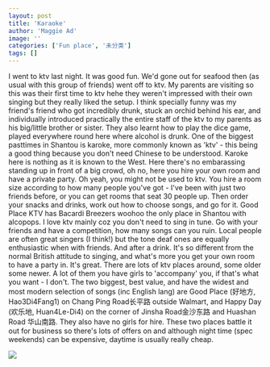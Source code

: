 ```yaml
---
layout: post
title: 'Karaoke'
author: 'Maggie Ad'
image: ''
categories: ['Fun place', '未分类']
tags: []
---
```


I went to ktv last night. It was good fun. We'd gone out for seafood then (as usual with this group of friends) went off to ktv. My parents are visiting so this was their first time to ktv hehe they weren't impressed with their own singing but they really liked the setup. I think specially funny was my friend's friend who got incredibly drunk, stuck an orchid behind his ear, and individually introduced practically the entire staff of the ktv to my parents as his big/little brother or sister. They also learnt how to play the dice game, played everywhere round here where alcohol is drunk. One of the biggest pasttimes in Shantou is karoke, more commonly known as 'ktv' - this being a good thing because you don't need Chinese to be understood. Karoke here is nothing as it is known to the West. Here there's no embarassing standing up in front of a big crowd, oh no, here you hire your own room and have a private party. Oh yeah, you might not be used to ktv. You hire a room size according to how many people you've got - I've been with just two friends before, or you can get rooms that seat 30 people up. Then order your snacks and drinks, work out how to choose songs, and go for it. Good Place KTV has Bacardi Breezers woohoo the only place in Shantou with alcopops. I love ktv mainly coz you don't need to sing in tune. Go with your friends and have a competition, how many songs can you ruin. Local people are often great singers (I think!) but the tone deaf ones are equally enthusiastic when with friends. And after a drink. It's so different from the normal British attitude to singing, and what's more you get your own room to have a party in. It's great. There are lots of ktv places around, some older some newer. A lot of them you have girls to 'accompany' you, if that's what you want - I don't. The two biggest, best value, and have the widest and most modern selection of songs (inc English lang) are Good Place (好地方, Hao3Di4Fang1) on Chang Ping Road长平路 outside Walmart, and Happy Day (欢乐地, Huan4Le-Di4) on the corner of Jinsha Road金沙东路 and Huashan Road 华山南路. They also have no girls for hire. These two places battle it out for business so there's lots of offers on and although night time (spec weekends) can be expensive, daytime is usually really cheap.

![](http://static.flickr.com/12/68220697_2d4d9217d5_m.jpg)